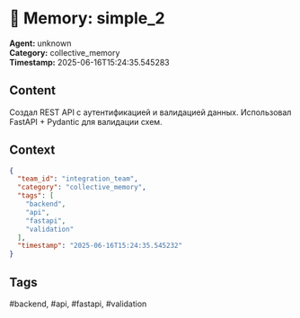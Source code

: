 # 🧠 Memory: simple_2

**Agent:** unknown  
**Category:** collective_memory  
**Timestamp:** 2025-06-16T15:24:35.545283

## Content
Создал REST API с аутентификацией и валидацией данных. Использовал FastAPI + Pydantic для валидации схем.

## Context
```json
{
  "team_id": "integration_team",
  "category": "collective_memory",
  "tags": [
    "backend",
    "api",
    "fastapi",
    "validation"
  ],
  "timestamp": "2025-06-16T15:24:35.545232"
}
```

## Tags
#backend, #api, #fastapi, #validation
